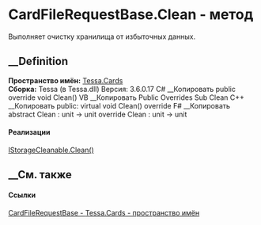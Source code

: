# CardFileRequestBase.Clean - метод
Выполняет очистку хранилища от избыточных данных.
##  __Definition
 **Пространство имён:** [Tessa.Cards](N_Tessa_Cards.htm)  
 **Сборка:** Tessa (в Tessa.dll) Версия: 3.6.0.17
C# __Копировать
     public override void Clean()
VB __Копировать
     Public Overrides Sub Clean
C++ __Копировать
     public:
    virtual void Clean() override
F# __Копировать
     abstract Clean : unit -> unit 
    override Clean : unit -> unit 
#### Реализации
[IStorageCleanable.Clean()](M_Tessa_Platform_Storage_IStorageCleanable_Clean.htm)  
##  __См. также
#### Ссылки
[CardFileRequestBase - ](T_Tessa_Cards_CardFileRequestBase.htm)
[Tessa.Cards - пространство имён](N_Tessa_Cards.htm)
